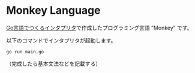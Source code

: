 # Monkey Language
[Go言語でつくるインタプリタ](https://www.oreilly.co.jp/books/9784873118222/)で作成したプログラミング言語 ”Monkey” です。

以下のコマンドでインタプリタが起動します。

```
go run main.go
```

（完成したら基本文法などを記載する）
